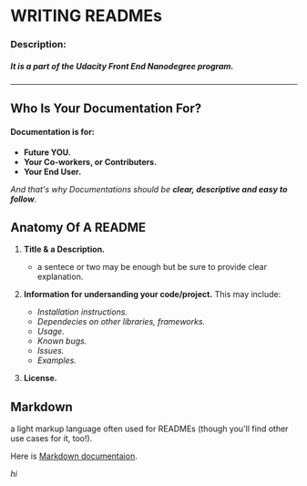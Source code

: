 # **WRITING READMEs**

### Description:
##### It is a part of the _Udacity Front End Nanodegree program_.

---------------------------------------------------------------------------------------------------------------------



 ## **Who Is Your Documentation For?**

#### Documentation is for:
- **Future YOU.**
- **Your Co-workers, or Contributers.**
- **Your End User.**

_And that's why Documentations should be **clear, descriptive and easy to follow**._


## **Anatomy Of A README**

1. **Title & a Description.**
   - a sentece or two may be enough but be sure to provide clear explanation.
   
2. **Information for undersanding your code/project.**
   This may include:
   - _Installation instructions._
   - _Dependecies on other libraries, frameworks._
   - _Usage._
   - _Known bugs._
   - _Issues._
   - _Examples._
   
3. **License.**  


## **Markdown**

 a light markup language often used for READMEs (though you'll find other use cases for it, too!). 
 
 Here is [Markdown documentaion](https://help.github.com/articles/getting-started-with-writing-and-formatting-on-github/).

<i>hi</i>
